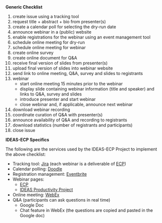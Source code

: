 **Generic Checklist**

1. create issue using a tracking tool
1. request title + abstract + bio from presenter(s)
1. create a calendar poll for selecting the dry-run date
1. announce webinar in a (public) website
1. enable registrations for the webinar using an event management tool
1. schedule online meeting for dry-run
1. schedule online meeting for webinar
1. create online survey
1. create online document for Q&A
1. receive final version of slides from presenter(s)
1. upload final version of slides into webinar website
1. send link to online meeting, Q&A, survey and slides to registrants
1. webinar
   * start online meeting 15 minutes prior to the webinar
   * display slide containing webinar information (title and speaker) and links to Q&A, survey and slides
   * introduce presenter and start webinar
   * close webinar and, if applicable, announce next webinar
1. download webinar recording
1. coordinate curation of Q&A  with presenter(s)
1. announce availability of Q&A and recording to registrants
1. download statistics (number of registrants and participants)
1. close issue

**IDEAS-ECP Specifics**

The following are the services used by the IDEAS-ECP Project to implement the above checklist:

* Tracking tool: [Jira](https://www.atlassian.com/software/jira) (each webinar is a deliverable of [ECP](https://www.exascaleproject.org/event))
* Calendar polling: [Doodle](https://doodle.com/)
* Registration management: [Eventbrite](https://www.eventbrite.com/)
* Webinar pages: 
  * [ECP](https://www.exascaleproject.org/event)
  * [IDEAS Productivity Project](https://ideas-productivity.org/events/hpc-best-practices-webinars)
* Online meeting: [WebEx](https://www.webex.com)
* Q&A (participants can ask questions in real time)
  * Google Doc 
  * Chat feature in WebEx (the questions are copied and pasted in the Google doc)
